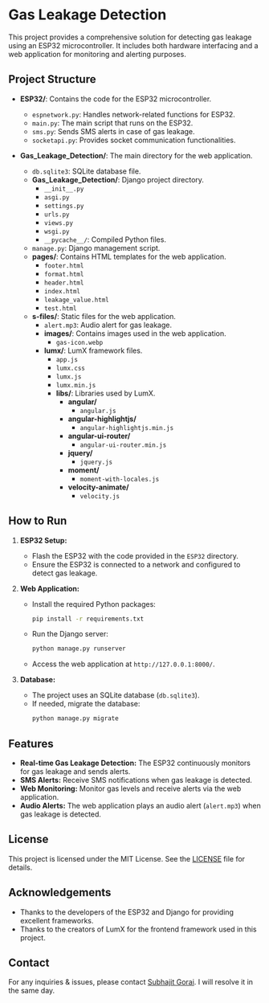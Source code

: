 # Gas Leakage Detection

This project provides a comprehensive solution for detecting gas leakage using an ESP32 microcontroller. It includes both hardware interfacing and a web application for monitoring and alerting purposes.

## Project Structure

- **ESP32/**: Contains the code for the ESP32 microcontroller.
  - `espnetwork.py`: Handles network-related functions for ESP32.
  - `main.py`: The main script that runs on the ESP32.
  - `sms.py`: Sends SMS alerts in case of gas leakage.
  - `socketapi.py`: Provides socket communication functionalities.

- **Gas_Leakage_Detection/**: The main directory for the web application.
  - `db.sqlite3`: SQLite database file.
  - **Gas_Leakage_Detection/**: Django project directory.
    - `__init__.py`
    - `asgi.py`
    - `settings.py`
    - `urls.py`
    - `views.py`
    - `wsgi.py`
    - `__pycache__/`: Compiled Python files.
  - `manage.py`: Django management script.
  - **pages/**: Contains HTML templates for the web application.
    - `footer.html`
    - `format.html`
    - `header.html`
    - `index.html`
    - `leakage_value.html`
    - `test.html`
  - **s-files/**: Static files for the web application.
    - `alert.mp3`: Audio alert for gas leakage.
    - **images/**: Contains images used in the web application.
      - `gas-icon.webp`
    - **lumx/**: LumX framework files.
      - `app.js`
      - `lumx.css`
      - `lumx.js`
      - `lumx.min.js`
      - **libs/**: Libraries used by LumX.
        - **angular/**
          - `angular.js`
        - **angular-highlightjs/**
          - `angular-highlightjs.min.js`
        - **angular-ui-router/**
          - `angular-ui-router.min.js`
        - **jquery/**
          - `jquery.js`
        - **moment/**
          - `moment-with-locales.js`
        - **velocity-animate/**
          - `velocity.js`

## How to Run

1. **ESP32 Setup:**
   - Flash the ESP32 with the code provided in the `ESP32` directory.
   - Ensure the ESP32 is connected to a network and configured to detect gas leakage.

2. **Web Application:**
   - Install the required Python packages:
     ```bash
     pip install -r requirements.txt
     ```
   - Run the Django server:
     ```bash
     python manage.py runserver
     ```
   - Access the web application at `http://127.0.0.1:8000/`.

3. **Database:**
   - The project uses an SQLite database (`db.sqlite3`).
   - If needed, migrate the database:
     ```bash
     python manage.py migrate
     ```

## Features

- **Real-time Gas Leakage Detection:** The ESP32 continuously monitors for gas leakage and sends alerts.
- **SMS Alerts:** Receive SMS notifications when gas leakage is detected.
- **Web Monitoring:** Monitor gas levels and receive alerts via the web application.
- **Audio Alerts:** The web application plays an audio alert (`alert.mp3`) when gas leakage is detected.

## License

This project is licensed under the MIT License. See the [LICENSE](LICENSE) file for details.

## Acknowledgements

- Thanks to the developers of the ESP32 and Django for providing excellent frameworks.
- Thanks to the creators of LumX for the frontend framework used in this project.

## Contact

For any inquiries & issues, please contact [Subhajit Gorai](mailto:sg_outlp@outlook.com). I will resolve it in the same day.
